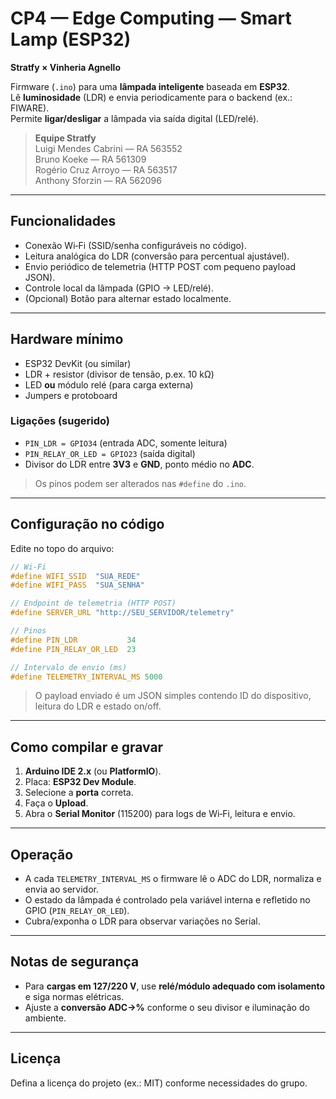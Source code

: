 # CP4 — Edge Computing — Smart Lamp (ESP32)  
**Stratfy × Vinheria Agnello**

Firmware (`.ino`) para uma **lâmpada inteligente** baseada em **ESP32**.  
Lê **luminosidade** (LDR) e envia periodicamente para o backend (ex.: FIWARE).  
Permite **ligar/desligar** a lâmpada via saída digital (LED/relé).

> **Equipe Stratfy**  
> Luigi Mendes Cabrini — RA 563552  
> Bruno Koeke — RA 561309  
> Rogério Cruz Arroyo — RA 563517  
> Anthony Sforzin — RA 562096

---

## Funcionalidades
- Conexão Wi‑Fi (SSID/senha configuráveis no código).
- Leitura analógica do LDR (conversão para percentual ajustável).
- Envio periódico de telemetria (HTTP POST com pequeno payload JSON).
- Controle local da lâmpada (GPIO → LED/relé).
- (Opcional) Botão para alternar estado localmente.

---

## Hardware mínimo
- ESP32 DevKit (ou similar)  
- LDR + resistor (divisor de tensão, p.ex. 10 kΩ)  
- LED **ou** módulo relé (para carga externa)  
- Jumpers e protoboard

### Ligações (sugerido)
- `PIN_LDR = GPIO34` (entrada ADC, somente leitura)  
- `PIN_RELAY_OR_LED = GPIO23` (saída digital)  
- Divisor do LDR entre **3V3** e **GND**, ponto médio no **ADC**.

> Os pinos podem ser alterados nas `#define` do `.ino`.

---

## Configuração no código
Edite no topo do arquivo:
```cpp
// Wi‑Fi
#define WIFI_SSID  "SUA_REDE"
#define WIFI_PASS  "SUA_SENHA"

// Endpoint de telemetria (HTTP POST)
#define SERVER_URL "http://SEU_SERVIDOR/telemetry"

// Pinos
#define PIN_LDR           34
#define PIN_RELAY_OR_LED  23

// Intervalo de envio (ms)
#define TELEMETRY_INTERVAL_MS 5000
```
> O payload enviado é um JSON simples contendo ID do dispositivo, leitura do LDR e estado on/off.

---

## Como compilar e gravar
1. **Arduino IDE 2.x** (ou **PlatformIO**).  
2. Placa: **ESP32 Dev Module**.  
3. Selecione a **porta** correta.  
4. Faça o **Upload**.  
5. Abra o **Serial Monitor** (115200) para logs de Wi‑Fi, leitura e envio.

---

## Operação
- A cada `TELEMETRY_INTERVAL_MS` o firmware lê o ADC do LDR, normaliza e envia ao servidor.  
- O estado da lâmpada é controlado pela variável interna e refletido no GPIO (`PIN_RELAY_OR_LED`).  
- Cubra/exponha o LDR para observar variações no Serial.

---

## Notas de segurança
- Para **cargas em 127/220 V**, use **relé/módulo adequado com isolamento** e siga normas elétricas.  
- Ajuste a **conversão ADC→%** conforme o seu divisor e iluminação do ambiente.

---

## Licença
Defina a licença do projeto (ex.: MIT) conforme necessidades do grupo.

